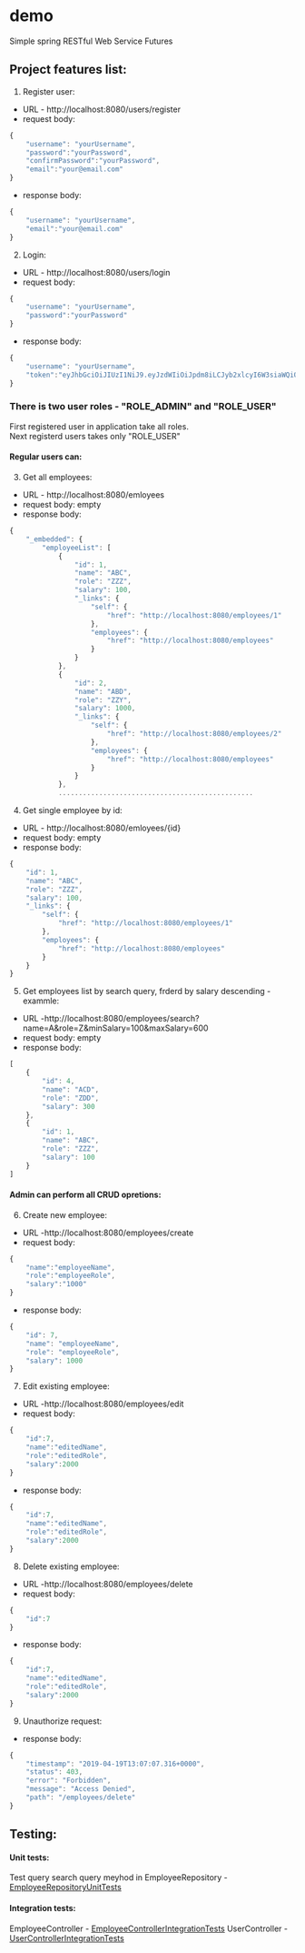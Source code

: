 # demo
Simple spring RESTful Web Service
Futures
## Project features list:
1. Register user:
- URL - http://localhost:8080/users/register
- request body: 
```javascript
{
    "username": "yourUsername",
    "password":"yourPassword",
    "confirmPassword":"yourPassword",
    "email":"your@email.com"
}
```
- response body: 
```javascript
{
    "username": "yourUsername",  
    "email":"your@email.com"
}
```
2. Login:
- URL - http://localhost:8080/users/login
- request body: 
```javascript
{
    "username": "yourUsername",
    "password":"yourPassword"   
}
```
- response body: 
```javascript
{
    "username": "yourUsername",  
    "token":"eyJhbGciOiJIUzI1NiJ9.eyJzdWIiOiJpdm8iLCJyb2xlcyI6W3siaWQiOjEsImF1dGhvcml0eSI6IlJPTEVfVVNFUiJ9LHsiaWQiOjIsImF1dGhvcml0eSI6IlJPTEVfQURNSU4ifV0sImlhdCI6MTU1NTY3NTU0MiwiZXhwIjoxNTU2MjgwMzQyfQ.3jBY0SERNe53w6p2hOc3etqE1QVBSJ92Y2OVt_J7jAs
}
```
### There is two user roles - "ROLE_ADMIN" and "ROLE_USER"
First registered user in application take all roles.   
Next registerd users takes only "ROLE_USER"      

#### Regular users can:
3. Get all employees:
- URL - http://localhost:8080/emloyees
- request body: empty
- response body: 
```javascript
{
    "_embedded": {
        "employeeList": [
            {
                "id": 1,
                "name": "ABC",
                "role": "ZZZ",
                "salary": 100,
                "_links": {
                    "self": {
                        "href": "http://localhost:8080/employees/1"
                    },
                    "employees": {
                        "href": "http://localhost:8080/employees"
                    }
                }
            },
            {
                "id": 2,
                "name": "ABD",
                "role": "ZZY",
                "salary": 1000,
                "_links": {
                    "self": {
                        "href": "http://localhost:8080/employees/2"
                    },
                    "employees": {
                        "href": "http://localhost:8080/employees"
                    }
                }
            },
            ................................................
``` 
4. Get single employee by id:
- URL - http://localhost:8080/emloyees/{id}
- request body: empty
- response body: 
```javascript
{
    "id": 1,
    "name": "ABC",
    "role": "ZZZ",
    "salary": 100,
    "_links": {
        "self": {
            "href": "http://localhost:8080/employees/1"
        },
        "employees": {
            "href": "http://localhost:8080/employees"
        }
    }
}
``` 
5. Get employees list by search query, frderd by salary descending - exammle:
- URL -http://localhost:8080/employees/search?name=A&role=Z&minSalary=100&maxSalary=600
- request body: empty
- response body: 
```javascript
[
    {
        "id": 4,
        "name": "ACD",
        "role": "ZDD",
        "salary": 300
    },
    {
        "id": 1,
        "name": "ABC",
        "role": "ZZZ",
        "salary": 100
    }
]
``` 
#### Admin can perform all CRUD opretions:
6. Create new employee:
- URL -http://localhost:8080/employees/create
- request body: 
```javascript
{
	"name":"employeeName",
	"role":"employeeRole",
	"salary":"1000"
}
```
- response body: 
```javascript
{
    "id": 7,
    "name": "employeeName",
    "role": "employeeRole",
    "salary": 1000
}
```
7. Edit existing employee:
- URL -http://localhost:8080/employees/edit
- request body: 
```javascript
{
	"id":7,
	"name":"editedName",
	"role":"editedRole",
	"salary":2000
}
```
- response body: 
```javascript
{
	"id":7,
	"name":"editedName",
	"role":"editedRole",
	"salary":2000
}
```
8. Delete existing employee:
- URL -http://localhost:8080/employees/delete
- request body: 
```javascript
{
	"id":7
}
```
- response body: 
```javascript
{
	"id":7,
	"name":"editedName",
	"role":"editedRole",
	"salary":2000
}
```
9. Unauthorize request:
- response body: 
```javascript
{
    "timestamp": "2019-04-19T13:07:07.316+0000",
    "status": 403,
    "error": "Forbidden",
    "message": "Access Denied",
    "path": "/employees/delete"
}
```
## Testing:
#### Unit tests: 
Test query search query meyhod in EmployeeRepository - [EmployeeRepositoryUnitTests](https://github.com/IvoIvanov77/demo/blob/master/src/test/java/com/example/demo/repository/EmployeeRepositoryUnitTests.java)

#### Integration tests:
EmployeeController - [EmployeeControllerIntegrationTests](https://github.com/IvoIvanov77/demo/blob/master/src/test/java/com/example/demo/web/controller/EmployeeControllerIntegrationTests.java)
UserController - [UserControllerIntegrationTests](https://github.com/IvoIvanov77/demo/blob/master/src/test/java/com/example/demo/web/controller/UserControllerIntegrationTests.java)
